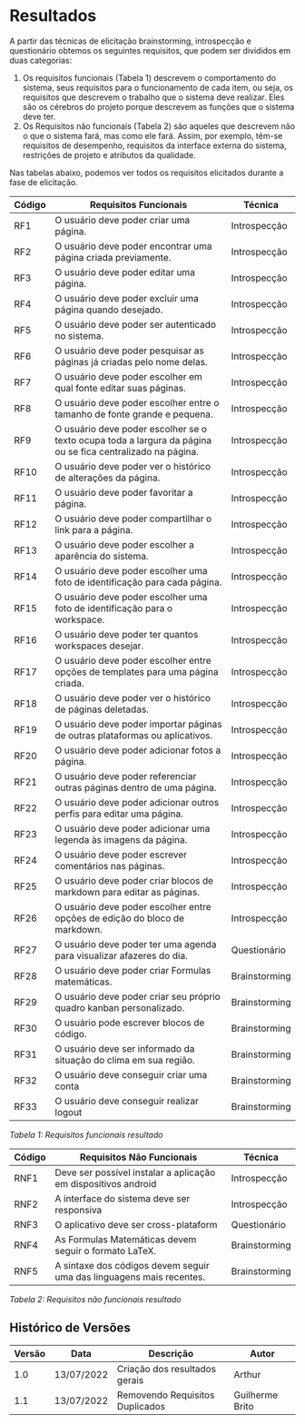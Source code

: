 # Resultados

A partir das técnicas de elicitação brainstorming, introspecção e questionário obtemos os seguintes requisitos, que podem ser divididos em duas categorias:

1.  Os requisitos funcionais (Tabela 1) descrevem o comportamento do sistema, seus requisitos para o funcionamento de cada item, ou seja, os requisitos que descrevem o trabalho que o sistema deve realizar. Eles são os cérebros do projeto porque descrevem as funções que o sistema deve ter.
2.  Os Requisitos não funcionais (Tabela 2) são aqueles que descrevem não o que o sistema fará, mas como ele fará. Assim, por exemplo, têm-se requisitos de desempenho, requisitos da interface externa do sistema, restrições de projeto e atributos da qualidade.

Nas tabelas abaixo, podemos ver todos os requisitos elicitados durante a fase de elicitação.

| Código | Requisitos Funcionais                                                                                      | Técnica         |
|--------|------------------------------------------------------------------------------------------------------------|-----------------|
| RF1    | O usuário deve poder criar uma página.                                                                     | Introspecção    |
| RF2    | O usuário deve poder encontrar uma página criada previamente.                                              | Introspecção    |
| RF3    | O usuário deve poder editar uma página.                                                                    | Introspecção    |
| RF4    | O usuário deve poder excluir uma página quando desejado.                                                   | Introspecção    |
| RF5    | O usuário deve poder ser autenticado no sistema.                                                           | Introspecção    |
| RF6    | O usuário deve poder pesquisar as páginas já criadas pelo nome delas.                                      | Introspecção    |
| RF7    | O usuário deve poder escolher em qual fonte editar suas páginas.                                           | Introspecção    |
| RF8    | O usuário deve poder escolher entre o tamanho de fonte grande e pequena.                                   | Introspecção    |
| RF9    | O usuário deve poder escolher se o texto ocupa toda a largura da página ou se fica centralizado na página. | Introspecção    |
| RF10   | O usuário deve poder ver o histórico de alterações da página.                                              | Introspecção    |
| RF11   | O usuário deve poder favoritar a página.                                                                   | Introspecção    |
| RF12   | O usuário deve poder compartilhar o link para a página.                                                    | Introspecção    |
| RF13   | O usuário deve poder escolher a aparência do sistema.                                                      | Introspecção    |
| RF14   | O usuário deve poder escolher uma foto de identificação para cada página.                                  | Introspecção    |
| RF15   | O usuário deve poder escolher uma foto de identificação para o workspace.                                  | Introspecção    |
| RF16   | O usuário deve poder ter quantos workspaces desejar.                                                       | Introspecção    |
| RF17   | O usuário deve poder escolher entre opções de templates para uma página criada.                            | Introspecção    |
| RF18   | O usuário deve poder ver o histórico de páginas deletadas.                                                 | Introspecção    |
| RF19   | O usuário deve poder importar páginas de outras plataformas ou aplicativos.                                | Introspecção    |
| RF20   | O usuário deve poder adicionar fotos a página.                                                             | Introspecção    |
| RF21   | O usuário deve poder referenciar outras páginas dentro de uma página.                                      | Introspecção    |
| RF22   | O usuário deve poder adicionar outros perfis para editar uma página.                                       | Introspecção    |
| RF23   | O usuário deve poder adicionar uma legenda às imagens da página.                                           | Introspecção    |
| RF24   | O usuário deve poder escrever comentários nas páginas.                                                     | Introspecção    |
| RF25   | O usuário deve poder criar blocos de markdown para editar as páginas.                                      | Introspecção    |
| RF26   | O usuário deve poder escolher entre opções de edição do bloco de markdown.                                 | Introspecção    |
| RF27   | O usuário deve poder ter uma agenda para visualizar afazeres do dia.                                       | Questionário    |
| RF28   | O usuário deve poder criar Formulas matemáticas.                                                           | Brainstorming   |
| RF29   | O usuário deve poder criar seu próprio quadro kanban personalizado.                                        | Brainstorming   |
| RF30   | O usuário pode escrever blocos de código.                                                                  | Brainstorming   |
| RF31   | O usuário deve ser informado da situação do clima em sua região.                                           | Brainstorming   |
| RF32   | O usuário deve conseguir criar uma conta                                                                   | Brainstorming   |
| RF33   | O usuário deve conseguir realizar logout                                                                   | Brainstorming   |


_Tabela 1: Requisitos funcionais resultado_

| Código | Requisitos Não Funcionais                                            | Técnica       |
| ------ | -------------------------------------------------------------------- | ------------- |
| RNF1   | Deve ser possível instalar a aplicação em dispositivos android       | Introspecção  |
| RNF2   | A interface do sistema deve ser responsiva                           | Introspecção  |
| RNF3   | O aplicativo deve ser cross-plataform                                | Questionário  |
| RNF4   | As Formulas Matemáticas devem seguir o formato LaTeX.                | Brainstorming |
| RNF5   | A sintaxe dos códigos devem seguir uma das linguagens mais recentes. | Brainstorming |

_Tabela 2: Requisitos não funcionais resultado_

## Histórico de Versões

| Versão | Data       | Descrição                       | Autor           |
| ------ | ---------- | ------------------------------- | --------------- |
| 1.0    | 13/07/2022 | Criação dos resultados gerais   | Arthur          |
| 1.1    | 13/07/2022 | Removendo Requisitos Duplicados | Guilherme Brito |
